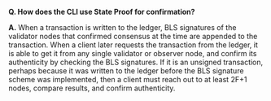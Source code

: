 **Q. How does the CLI use State Proof for confirmation?**

**A.** When a transaction is written to the ledger, BLS signatures of the validator nodes that confirmed consensus at the time are appended to the transaction. When a client later requests the transaction from the ledger, it is able to get it from any single validator or observer node, and confirm its authenticity by checking the BLS signatures. If it is an unsigned transaction, perhaps because it was written to the ledger before the BLS signature scheme was implemented, then a client must reach out to at least 2F+1 nodes, compare results, and confirm authenticity.

